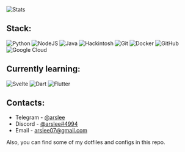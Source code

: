 ![Stats](https://github-readme-stats.vercel.app/api?username=arslee07&show_icons=true&theme=dracula)

## Stack: 
![Python](https://img.shields.io/badge/-Python-3572a5?style=flat-square&logo=python&logoColor=white) ![NodeJS](https://img.shields.io/badge/-Node.JS-026E00?style=flat-square&logo=node.js&logoColor=white) ![Java](https://img.shields.io/badge/-Java-b07219?style=flat-square&logo=java&logoColor=white) ![Hackintosh](https://shields.io/badge/Hackintosh-grey?logo=apple&style=flat-square) ![Git](https://img.shields.io/badge/-Git-F44D27?style=flat-square&logo=git&logoColor=white) ![Docker](https://img.shields.io/badge/-Docker-24B8EB?style=flat-square&logo=docker&logoColor=white) ![GitHub](https://img.shields.io/badge/-GitHub-24292E?style=flat-square&logo=github&logoColor=white) ![Google Cloud](https://shields.io/badge/Google%20Cloud-blue?logo=google-cloud&style=flat-square&logoColor=white)
## Currently learning:
![Svelte](https://shields.io/badge/Svelte-F03C0A?logo=svelte&style=flat-square&logoColor=white) ![Dart](https://shields.io/badge/Dart-blue?logo=dart&style=flat-square) ![Flutter](https://shields.io/badge/Flutter-02569b?logo=flutter&style=flat-square)

## Contacts:
* Telegram - [@arslee](https://t.me/arslee)
* Discord  - [@arslee#4994](https://dsc.bio/ars)
* Email    - [arslee07@gmail.com](mailto:arslee07@gmail.com)

Also, you can find some of my dotfiles and configs in this repo.
